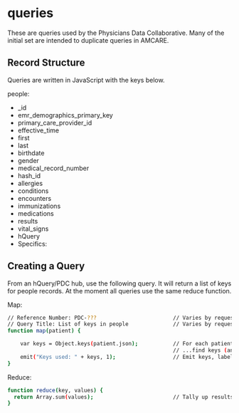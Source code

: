 queries
=======

These are queries used by the Physicians Data Collaborative.  Many of the initial set are intended to duplicate queries in AMCARE.

## Record Structure

Queries are written in JavaScript with the keys below.

people:

* _id
* emr_demographics_primary_key
* primary_care_provider_id
* effective_time
* first
* last
* birthdate
* gender
* medical_record_number
* hash_id
* allergies
* conditions
* encounters
* immunizations
* medications
* results
* vital_signs
* hQuery
* Specifics:


## Creating a Query

From an hQuery/PDC hub, use the following query.  It will return a list of keys for people records.  At the moment all queries use the same reduce function.

Map:

```bash
// Reference Number: PDC-???                        // Varies by request
// Query Title: List of keys in people              // Varies by request
function map(patient) {

    var keys = Object.keys(patient.json);           // For each patient (JSON)
                                                    // ...find keys (an object)
    emit("Keys used: " + keys, 1);                  // Emit keys, labeled "Keys used:"
}
```

Reduce:

```bash
function reduce(key, values) {
  return Array.sum(values);                         // Tally up results
}
```
